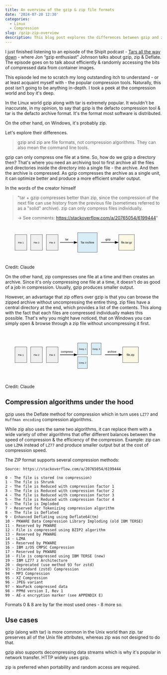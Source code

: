 ```yaml
---
title: An overview of the gzip & zip file formats
date: '2024-07-20 12:30'
categories:
  - Linux
  - Compression
slug: /gzip-zip-overview
description: This blog post explores the differences between gzip and zip, two popular file compression formats
---
```


I just finished listening to an episode of the ShipIt podcast - [Tars all the way down](https://changelog.com/shipit/105) -
where Jon “gzip enthusiast” Johnson talks about gzip, zip & Deflate. The episode goes on to talk about efficiently & randomly accessing
the bits of compressed data from container images.

This episode led me to scratch my long outstanding itch to understand - or at least acquaint myself with - the popular compression tools.
Naturally, this post isn't going to be anything in-depth. I took a peek at the compression world and boy it's deep.

In the Linux world gzip along with tar is extremely popular. It wouldn't be inaccurate, in my opinion, to say that gzip is the
defacto compression tool & tar is the defacto archive format. It's the format most software is distributed.

On the other hand, on Windows, it's probably zip.

Let's explore their differences.

> gzip and zip are file formats, not compression algorithms. They can also mean the command line tools.

gzip can only compress one file at a time. So, how do we gzip a directory then? That's where you need an archiving tool
to first archive all the files and directories inside the directory into a single file - the archive. And then the archive is compressed.
As gzip compresses the archive as a single unit, it can optimize better and produce a more efficient smaller output.

In the words of the creator himself

> "tar + gzip compresses better than zip, since the compression of the next file can use history from the previous file (sometimes referred to as a "solid" archive). zip can only compress files individually.
>
> -> See comments: https://stackoverflow.com/a/20765054/6199444"

<svg xmlns="http://www.w3.org/2000/svg" viewBox="0 0 800 180">
  <style>
    :root {
      --text-color: #000000;
      --arrow-color: #000000;
      --file-bg-color: #f0f0f0;
      --tar-bg-color: #d9edf7;
      --gzip-bg-color: #fcf8e3;
      --stroke-color: #000000;
    }
    :root[data-theme='dark'] {
      --text-color: #ffffff;
      --arrow-color: #ffffff;
      --file-bg-color: #2a2a2a;
      --tar-bg-color: #3b4252;
      --gzip-bg-color: #3a3a2a;
      --stroke-color: #ffffff;
    }
    text {
      fill: var(--text-color);
    }
    .arrow {
      stroke: var(--arrow-color);
    }
    .arrowhead {
      fill: var(--arrow-color);
    }
    .file-rect {
      fill: var(--file-bg-color);
      stroke: var(--stroke-color);
    }
    .tar-rect {
      fill: var(--tar-bg-color);
      stroke: var(--stroke-color);
    }
    .gzip-rect {
      fill: var(--gzip-bg-color);
      stroke: var(--stroke-color);
    }
  </style>
  
  <!-- Individual Files -->
  <rect x="50" y="50" width="60" height="80" class="file-rect" />
  <text x="80" y="95" font-family="Arial" font-size="12" text-anchor="middle">File 1</text>
  
  <rect x="130" y="50" width="60" height="80" class="file-rect" />
  <text x="160" y="95" font-family="Arial" font-size="12" text-anchor="middle">File 2</text>
  
  <rect x="210" y="50" width="60" height="80" class="file-rect" />
  <text x="240" y="95" font-family="Arial" font-size="12" text-anchor="middle">File 3</text>
  
  <!-- Tar Archiving Process -->
  <path d="M 280 90 L 350 90" class="arrow" stroke-width="2" fill="none" marker-end="url(#arrowhead)"/>
  <text x="315" y="80" font-family="Arial" font-size="14" text-anchor="middle">tar</text>
  
  <!-- Tar Archive -->
  <rect x="370" y="40" width="100" height="100" class="tar-rect" />
  <text x="420" y="95" font-family="Arial" font-size="14" text-anchor="middle">Tar Archive</text>
  
  <!-- Gzip Compression Process -->
  <path d="M 490 90 L 560 90" class="arrow" stroke-width="2" fill="none" marker-end="url(#arrowhead)"/>
  <text x="525" y="80" font-family="Arial" font-size="14" text-anchor="middle">gzip</text>
  
  <!-- Compressed File -->
  <rect x="580" y="50" width="80" height="80" class="gzip-rect" />
  <text x="620" y="95" font-family="Arial" font-size="14" text-anchor="middle">file.tar.gz</text>
  
  <!-- Arrow Marker -->
  <defs>
    <marker id="arrowhead" markerWidth="10" markerHeight="7" refX="0" refY="3.5" orient="auto">
      <polygon points="0 0, 10 3.5, 0 7" class="arrowhead" />
    </marker>
  </defs>

<text x="790" y="170" font-family="Arial" font-size="14" text-anchor="end">Credit: Claude</text>
</svg>

On the other hand, zip compresses one file at a time and then creates an archive. Since it's only compressing one file at a time,
it doesn't do as good of a job in compression. Usually, gzip produces smaller output.

However, an advantage that zip offers over gzip is that you can browse the zipped archive without uncompressing the entire thing.
zip files have a central directory at the end, which provides a list of the contents. This along with the fact that each files are compressed
individually makes this possible. That's why you might have noticed, that on Windows you can simply open & browse through a zip file without uncompressing it first.

<svg xmlns="http://www.w3.org/2000/svg" viewBox="0 0 800 250">
  <style>
    :root {
      --text-color: #000000;
      --arrow-color: #000000;
      --file-bg-color: #f0f0f0;
      --comp-bg-color: #d9edf7;
      --zip-bg-color: #fcf8e3;
      --stroke-color: #000000;
    }
    :root[data-theme='dark'] {
      --text-color: #ffffff;
      --arrow-color: #ffffff;
      --file-bg-color: #2a2a2a;
      --comp-bg-color: #3b4252;
      --zip-bg-color: #3a3a2a;
      --stroke-color: #ffffff;
    }
    text {
      fill: var(--text-color);
    }
    .arrow {
      stroke: var(--arrow-color);
    }
    .arrowhead {
      fill: var(--arrow-color);
    }
    .file-rect {
      fill: var(--file-bg-color);
      stroke: var(--stroke-color);
    }
    .comp-rect {
      fill: var(--comp-bg-color);
      stroke: var(--stroke-color);
    }
    .zip-rect {
      fill: var(--zip-bg-color);
      stroke: var(--stroke-color);
    }
  </style>
  
  <!-- Individual Files -->
  <rect x="50" y="85" width="60" height="80" class="file-rect" />
  <text x="80" y="130" font-family="Arial" font-size="12" text-anchor="middle">File 1</text>
  
  <rect x="130" y="85" width="60" height="80" class="file-rect" />
  <text x="160" y="130" font-family="Arial" font-size="12" text-anchor="middle">File 2</text>
  
  <rect x="210" y="85" width="60" height="80" class="file-rect" />
  <text x="240" y="130" font-family="Arial" font-size="12" text-anchor="middle">File 3</text>
  
  <!-- Individual Compression Step -->
  <path d="M 280 125 L 350 125" class="arrow" stroke-width="2" fill="none" marker-end="url(#arrowhead)"/>
  <text x="315" y="115" font-family="Arial" font-size="14" text-anchor="middle">compress</text>
  
  <!-- Compressed Individual Files -->
  <rect x="370" y="65" width="50" height="60" class="comp-rect" />
  <text x="395" y="100" font-family="Arial" font-size="10" text-anchor="middle">Comp. 1</text>
  
  <rect x="370" y="135" width="50" height="60" class="comp-rect" />
  <text x="395" y="170" font-family="Arial" font-size="10" text-anchor="middle">Comp. 2</text>
  
  <rect x="440" y="65" width="50" height="60" class="comp-rect" />
  <text x="465" y="100" font-family="Arial" font-size="10" text-anchor="middle">Comp. 3</text>
  
  <!-- Archiving Step -->
  <path d="M 510 125 L 580 125" class="arrow" stroke-width="2" fill="none" marker-end="url(#arrowhead)"/>
  <text x="545" y="115" font-family="Arial" font-size="14" text-anchor="middle">archive</text>
  
  <!-- Final Zip File -->
  <rect x="600" y="85" width="80" height="80" class="zip-rect" />
  <text x="640" y="130" font-family="Arial" font-size="14" text-anchor="middle">file.zip</text>
  
  <!-- Arrow Marker -->
  <defs>
    <marker id="arrowhead" markerWidth="10" markerHeight="7" refX="0" refY="3.5" orient="auto">
      <polygon points="0 0, 10 3.5, 0 7" class="arrowhead"/>
    </marker>
  </defs>
  
  <text x="400" y="235" font-family="Arial" font-size="14" text-anchor="middle">Credit: Claude</text>
</svg>

## Compression algorithms under the hood

gzip uses the Deflate method for compression which in turn uses `LZ77` and `Huffman encoding` compression algorithms.

While zip also uses the same two algorithms, it can replace them with a wide variety of other algorithms that offer different balances between the speed of compression & the efficiency of the compresion.
Example: zip can use `LZMA` instead of `LZ77` and produce smaller output but at the cost of compression speed.

The ZIP format supports several compression methods:

```
Source: https://stackoverflow.com/a/20765054/6199444

0 - The file is stored (no compression)
1 - The file is Shrunk
2 - The file is Reduced with compression factor 1
3 - The file is Reduced with compression factor 2
4 - The file is Reduced with compression factor 3
5 - The file is Reduced with compression factor 4
6 - The file is Imploded
7 - Reserved for Tokenizing compression algorithm
8 - The file is Deflated
9 - Enhanced Deflating using Deflate64(tm)
10 - PKWARE Data Compression Library Imploding (old IBM TERSE)
11 - Reserved by PKWARE
12 - File is compressed using BZIP2 algorithm
13 - Reserved by PKWARE
14 - LZMA
15 - Reserved by PKWARE
16 - IBM z/OS CMPSC Compression
17 - Reserved by PKWARE
18 - File is compressed using IBM TERSE (new)
19 - IBM LZ77 z Architecture
20 - deprecated (use method 93 for zstd)
93 - Zstandard (zstd) Compression
94 - MP3 Compression
95 - XZ Compression
96 - JPEG variant
97 - WavPack compressed data
98 - PPMd version I, Rev 1
99 - AE-x encryption marker (see APPENDIX E)
```

Formats 0 & 8 are by far the most used ones - 8 more so.

## Use cases

gzip (along with tar) is more common in the Unix world than zip.
tar preserves all of the Unix file attributes, whereas zip was not designed to do that.

gzip also supports decompressing data streams which is why it's popular in network transfer.
HTTP widely uses gzip.

zip is preferred when portability and random access are required.
